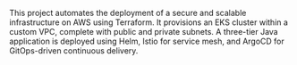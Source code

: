 This project automates the deployment of a secure and scalable infrastructure on AWS using Terraform. It provisions an EKS cluster within a custom VPC, complete with public and private subnets. A three-tier Java application is deployed using Helm, Istio for service mesh, and ArgoCD for GitOps-driven continuous delivery.

